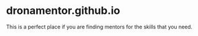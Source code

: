 # dronamentor.github.io
This is a perfect place if you are finding mentors for the skills that you need.
